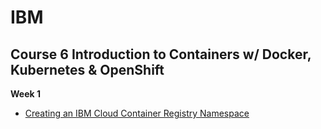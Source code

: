 # IBM
## Course 6 Introduction to Containers w/ Docker, Kubernetes & OpenShift 
**Week 1**
* [Creating an IBM Cloud Container Registry Namespace](./week1-Creating-an-IBM-Cloud-Container-Registry-Namespace.md)
